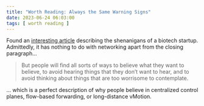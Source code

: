 ```yaml
---
title: "Worth Reading: Always the Same Warning Signs"
date: 2023-06-24 06:03:00
tags: [ worth reading ]
---
```

Found an [interesting article](https://www.science.org/content/blog-post/always-same-warning-signs) describing the shenanigans of a biotech startup. Admittedly, it has nothing to do with networking apart from the closing paragraph...

> But people will find all sorts of ways to believe what they want to believe, to avoid hearing things that they don’t want to hear, and to avoid thinking about things that are too worrisome to contemplate.

... which is a perfect description of why people believe in centralized control planes, flow-based forwarding, or long-distance vMotion.